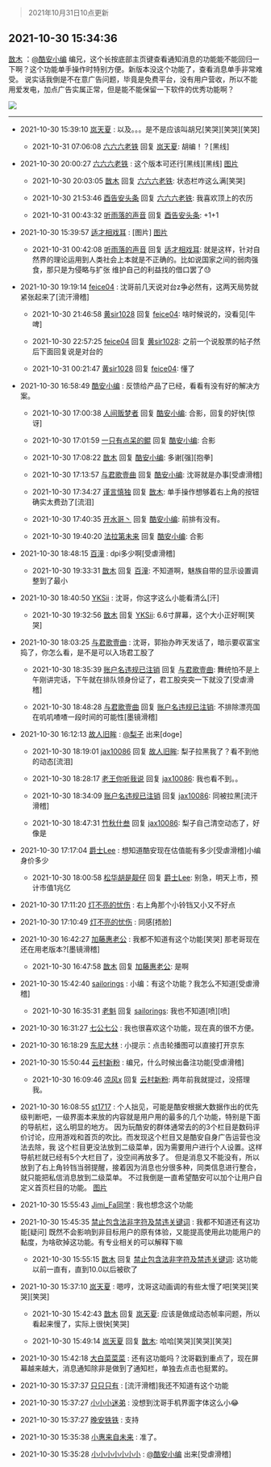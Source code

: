 > 2021年10月31日10点更新
<link rel="stylesheet" href="https://cdn.jsdelivr.net/gh/taotie6/sampleJSON@main/css/photo_show.css">
<meta name="referrer" content="no-referrer" />


 ## 2021-10-30 15:34:36 

 [㪚木](https://www.coolapk.com/feed/31071418?shareKey=ZDAzMWU5NjEwZjM3NjE3Y2ZiNWY~) ：<a class="feed-link-uname" href="/u/酷安小编">@酷安小编</a> 编兄，这个长按底部主页键查看通知消息的功能能不能回归一下啊？这个功能单手操作时特别方便。新版本没这个功能了，查看消息单手非常难受。
说实话我倒是不在意广告问题，毕竟是免费平台，没有用户营收，所以不能用爱发电，加点广告实属正常，但是能不能保留一下软件的优秀功能啊？ 

<div class="album">
<img class="img-item" src="http://image.coolapk.com/feed/2021/1030/15/1081091_3112f97e_9271_002@648x1404.gif" />
</div>

 ------- 

- 2021-10-30 15:39:10 [岚天夏](uid=1974131) : 以及。。。是不是应该叫胡兄[笑哭][笑哭][笑哭] 

    - 2021-10-31 07:06:08 [六六六老铁](uid=1165265) 回复 [岚天夏](uid=1974131): 胡编！？[黑线] 

- 2021-10-30 20:00:27 [六六六老铁](uid=1165265) : 这个版本可还行[黑线][黑线] [图片](http://image.coolapk.com/feed/2021/1030/20/1165265_5226_1479@1080x2160.jpg)

    - 2021-10-30 20:03:05 [㪚木](uid=1081091) 回复 [六六六老铁](uid=1165265): 状态栏咋这么满[笑哭] 

    - 2021-10-30 21:53:46 [酉告安头条](uid=973354) 回复 [六六六老铁](uid=1165265): 我喜欢顶上的农历 

    - 2021-10-31 00:43:32 [听雨落的声音](uid=3650984) 回复 [酉告安头条](uid=973354): +1+1 

- 2021-10-30 15:39:57 [适才相戏耳](uid=2363272) : [图片] [图片](http://image.coolapk.com/feed/2021/1030/15/2363272_32548e7a_9596_3144@720x14922.jpeg)

    - 2021-10-31 00:42:08 [听雨落的声音](uid=3650984) 回复 [适才相戏耳](uid=2363272): 就是这样，针对自然界的理论运用到人类社会上本就是不正确的。比如说国家之间的弱肉强食，那只是为侵略与扩张 维护自己的利益找的借口罢了😓 

- 2021-10-30 19:19:14 [feice04](uid=2196306) : 沈哥前几天说对台z争必然有，这两天局势就紧张起来了[流汗滑稽] 

    - 2021-10-30 21:46:58 [黄sir1028](uid=905870) 回复 [feice04](uid=2196306): 啥时候说的，没看见[牛啤] 

    - 2021-10-30 22:57:25 [feice04](uid=2196306) 回复 [黄sir1028](uid=905870): 之前一个说股票的帖子然后下面回复说是对台的 

    - 2021-10-31 00:21:47 [黄sir1028](uid=905870) 回复 [feice04](uid=2196306): 懂了 

- 2021-10-30 16:58:49 [酷安小编](uid=12202) : 反馈给产品了已经，看看有没有好的解决方案。 

    - 2021-10-30 17:00:38 [人间贩梦者](uid=2446972) 回复 [酷安小编](uid=12202): 合影，回复的好快[惊讶] 

    - 2021-10-30 17:01:59 [一只有点呆的鲲](uid=5597843) 回复 [酷安小编](uid=12202): 合影 

    - 2021-10-30 17:08:22 [㪚木](uid=1081091) 回复 [酷安小编](uid=12202): 多谢[强][抱拳] 

    - 2021-10-30 17:13:57 [与君歌壹曲](uid=1115264) 回复 [酷安小编](uid=12202): 沈哥就是办事[受虐滑稽] 

    - 2021-10-30 17:34:27 [谨言慎独](uid=6068957) 回复 [㪚木](uid=1081091): 单手操作想够着右上角的按钮确实太费劲了[流泪] 

    - 2021-10-30 17:40:35 [开水哥丶](uid=608451) 回复 [酷安小编](uid=12202): 前排有没有。 

    - 2021-10-30 19:40:20 [法拉第未来](uid=1106134) 回复 [酷安小编](uid=12202): 合影 

- 2021-10-30 18:48:15 [百潼](uid=3160261) : dpi多少啊[受虐滑稽] 

    - 2021-10-30 19:33:31 [㪚木](uid=1081091) 回复 [百潼](uid=3160261): 不知道啊，魅族自带的显示设置调整到了最小 

- 2021-10-30 18:40:50 [YKSii](uid=2291498) : 沈哥，你这字这么小能看清么[汗] 

    - 2021-10-30 19:32:56 [㪚木](uid=1081091) 回复 [YKSii](uid=2291498): 6.6寸屏幕，这个大小正好啊[笑哭] 

- 2021-10-30 18:03:25 [与君歌壹曲](uid=1115264) : 沈哥，郭抬办昨天发话了，暗示要収富宝捣了，你怎么看，是不是可以入场君工股了 

    - 2021-10-30 18:35:39 [账户名违规已注销](uid=1039732) 回复 [与君歌壹曲](uid=1115264): 舞统怕不是上午刚讲完话，下午就在排队领身份证了，君工股突突一下就没了[受虐滑稽] 

    - 2021-10-30 18:48:28 [与君歌壹曲](uid=1115264) 回复 [账户名违规已注销](uid=1039732): 不排除漂亮国在叽叽喳喳一段时间的可能性[墨镜滑稽] 

- 2021-10-30 16:12:13 [故人旧眸](uid=5481001) : <a class="feed-link-uname" href="/u/梨子">@梨子</a> 出来[doge] 

    - 2021-10-30 18:19:01 [jax10086](uid=797822) 回复 [故人旧眸](uid=5481001): 梨子拉黑我了？看不到他的动态[流泪] 

    - 2021-10-30 18:28:17 [老王你听我说](uid=796362) 回复 [jax10086](uid=797822): 我也看不到。。 

    - 2021-10-30 18:34:09 [账户名违规已注销](uid=1039732) 回复 [jax10086](uid=797822): 同被拉黑[流汗滑稽] 

    - 2021-10-30 18:47:31 [竹秋什叁](uid=2319428) 回复 [jax10086](uid=797822): 梨子自己清空动态了，好像是 

- 2021-10-30 17:17:04 [爵士Lee](uid=811595) : 想知道酷安现在估值能有多少[受虐滑稽]小编身价多少 

    - 2021-10-30 18:00:58 [松华胡是靓仔](uid=692318) 回复 [爵士Lee](uid=811595): 别急，明天上市，预计市值1兆亿 

- 2021-10-30 17:11:20 [灯不亮的忧伤](uid=2715037) : 右上角那个小铃铛又小又不好点 

- 2021-10-30 17:10:49 [灯不亮的忧伤](uid=2715037) : 同感[捂脸] 

- 2021-10-30 16:42:27 [加藤惠老公](uid=1266680) : 我都不知道有这个功能[笑哭]
那老哥现在还在用老版本?[墨镜滑稽] 

    - 2021-10-30 16:47:58 [㪚木](uid=1081091) 回复 [加藤惠老公](uid=1266680): 是啊 

- 2021-10-30 15:42:40 [sailorings](uid=157031) : 小编：有这个功能？我怎么不知道[受虐滑稽] 

    - 2021-10-30 16:35:31 [老魁](uid=1703096) 回复 [sailorings](uid=157031): 我也不知道[喷][喷] 

- 2021-10-30 16:31:27 [七公七公](uid=1763604) : 我也很喜欢这个功能，现在真的很不方便。 

- 2021-10-30 16:18:29 [东尼大林](uid=1612569) : 小提示：点击轮播图可以直接打开京东 

- 2021-10-30 15:50:44 [云村新粉](uid=809098) : 编兄，什么时候出备注功能[受虐滑稽] 

    - 2021-10-30 16:09:46 [凉风x](uid=1300277) 回复 [云村新粉](uid=809098): 两年前我就提过，没搭理我。 

- 2021-10-30 16:08:55 [st1717](uid=1303467) : 个人拙见，可能是酷安根据大数据作出的优先级判断吧，一级界面本来放的内容就是用户用的最多的几个功能，特别是下面的导航栏，这么明显的地方。
因为玩酷安的群体通常去的的3个栏目是数码评价讨论，应用游戏和首页的吹比。而发现这个栏目又是酷安自身广告运营也没法去除<!--break-->，我 这个栏目更没法放到二级菜单，因为需要用户进行个人设置。这样导航栏就已经有5个大栏目了，没空间再放多了。
但是消息又不能没有，所以放到了右上角铃铛当弱提醒，接着因为消息也分很多种，同类信息进行整合，就只能把私信消息放到二级菜单。
不过我倒是一直希望酷安可以加个让用户自定义首页栏目的功能。 [图片](http://image.coolapk.com/feed/2021/0304/12/1617480_3b28f1a0_0426_9943@200x356.gif)

- 2021-10-30 15:55:43 [Jimi_Fa同学](uid=658442) : 我也想念这个功能 

- 2021-10-30 15:45:35 [禁止包含法非字符及禁违关键词](uid=568901) : 我都不知道还有这功能[疑问]  既然不会影响到非目标用户的原有体验，又能提高使用此功能用户的黏度，为啥砍掉这功能。有专业相关的可以解释下嘛 

    - 2021-10-30 15:55:15 [㪚木](uid=1081091) 回复 [禁止包含法非字符及禁违关键词](uid=568901): 这功能以前一直有，直到10.0以后被砍了 

- 2021-10-30 15:37:10 [岚天夏](uid=1974131) : 嗯哼，沈哥这动画调的有些太慢了吧[笑哭][笑哭][笑哭] 

    - 2021-10-30 15:42:43 [㪚木](uid=1081091) 回复 [岚天夏](uid=1974131): 应该是做成动态帧率问题，所以看起来慢了，实际上很快[笑哭] 

    - 2021-10-30 15:49:14 [岚天夏](uid=1974131) 回复 [㪚木](uid=1081091): 哈哈[笑哭][笑哭][笑哭] 

- 2021-10-30 15:42:18 [大白菜菜菜](uid=2081020) : 还有这功能吗？沈哥戳到重点了，现在屏幕越来越大，消息通知除非是做到了通知栏，单独去点击也挺累的。 

- 2021-10-30 15:37:37 [只只只有](uid=2467028) : [流汗滑稽]我还不知道有这个功能 

- 2021-10-30 15:37:27 [小小小迷弟](uid=1846299) : 没想到沈哥手机界面字体这么小😂 

- 2021-10-30 15:37:27 [晚安铁铁](uid=2870621) : 支持 

- 2021-10-30 15:35:38 [小惠来自未来](uid=847097) : 准了。 

- 2021-10-30 15:35:28 [小小小小小小小](uid=3014404) : <a class="feed-link-uname" href="/u/酷安小编">@酷安小编</a> 出来[受虐滑稽] 

